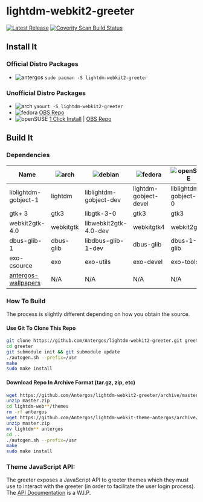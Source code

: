 # lightdm-webkit2-greeter
[![Latest Release](https://img.shields.io/github/release/Antergos/lightdm-webkit2-greeter.svg?style=flat-square)](https://github.com/Antergos/lightdm-webkit2-greeter/releases)     [![Coverity Scan Build Status](https://img.shields.io/coverity/scan/6871.svg?style=flat-square)](https://scan.coverity.com/projects/antergos-lightdm-webkit2-greeter)

## Install It

### Official Distro Packages
* ![antergos](https://dl.dropboxusercontent.com/u/60521097/logo-square26x26.png) `sudo pacman -S lightdm-webkit2-greeter`

### Unofficial Distro Packages
* ![arch](https://dl.dropboxusercontent.com/u/60521097/archlogo26x26.png) `yaourt -S lightdm-webkit2-greeter`
* ![fedora](https://dl.dropboxusercontent.com/u/60521097/fedora-logo.png) [OBS Repo](https://software.opensuse.org/download.html?project=home:antergos&package=lightdm-webkit2-greeter)
* ![openSUSE](https://dl.dropboxusercontent.com/u/60521097/Geeko-button-bling7.png) [1 Click Install](https://software.opensuse.org/ymp/home:antergos/openSUSE_Leap_42.1/lightdm-webkit2-greeter.ymp?base=openSUSE%3ALeap%3A42.1&query=lightdm-webkit2-greeter) | [OBS Repo](https://software.opensuse.org/download.html?project=home:antergos&package=lightdm-webkit2-greeter)

## Build It

### Dependencies
| Name                  | ![arch](https://dl.dropboxusercontent.com/u/60521097/archlogo26x26.png) | ![debian](https://dl.dropboxusercontent.com/u/60521097/openlogo-nd-25.png) | ![fedora](https://dl.dropboxusercontent.com/u/60521097/fedora-logo.png) | ![openSUSE](https://dl.dropboxusercontent.com/u/60521097/Geeko-button-bling7.png) | ![ubuntu](https://dl.dropboxusercontent.com/u/60521097/ubuntu_orange_hex.png)  | 
|-----------------------|-------------------------------------------------------------------------|----------------------------------------------------------------------------|-------------------------------------------------------------------------|-----------------------------------------------------------------------------------|--------------------------------------------------------------------------------|
|liblightdm-gobject-1   |lightdm|liblightdm-gobject-dev | lightdm-gobject-devel | liblightdm-gobject-1-0 | liblightdm-gobject-dev |
|gtk+ 3                 |gtk3   |libgtk-3-0             | gtk3 | gtk3 | libgtk-3-0 |
|webkit2gtk-4.0         |webkitgtk|libwebkit2gtk-4.0-dev| webkitgtk4 | webkit2gtk3 | libwebkit2gtk-4.0-dev |
|dbus-glib-1            |dbus-glib|libdbus-glib-1-dev   | dbus-glib | dbus-1-glib | libdbus-glib-1-dev |
|exo-csource            |exo      |exo-utils            | exo-devel | exo-tools | exo-utils |
|[antergos-wallpapers](http://antergos.com/antergos-wallpapers-0.6.zip)| N/A | N/A| N/A | N/A| N/A |

### How To Build
The process is slightly different depending on how you obtain the source.

#### Use Git To Clone This Repo
```sh
git clone https://github.com/Antergos/lightdm-webkit2-greeter.git greeter
cd greeter
git submodule init && git submodule update
./autogen.sh --prefix=/usr
make
sudo make install
```

#### Download Repo In Archive Format (tar.gz, zip, etc)
```sh
wget https://github.com/Antergos/lightdm-webkit2-greeter/archive/master.zip
unzip master.zip
cd lightdm-web**/themes
rm -rf antergos
wget https://github.com/Antergos/lightdm-webkit-theme-antergos/archive/master.zip
unzip master.zip
mv lightdm** antergos
cd ..
./autogen.sh --prefix=/usr
make
sudo make install
```
### Theme JavaScript API:
The greeter exposes a JavaScript API to greeter themes which they must use to interact with the greeter (in order to facilitate the user login process). The [API Documentation](https://antergos.com/wiki/development/lightdm-webkit2-greeter-theme-javascript-api/) is a W.I.P. 
